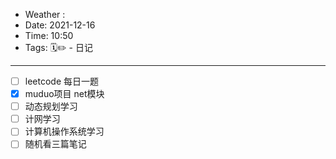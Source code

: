 - Weather : 
- Date: 2021-12-16
- Time:  10:50
- Tags:  🗓✏ - 日记

---


- [ ] leetcode 每日一题
- [x] muduo项目 net模块
- [ ] 动态规划学习
- [ ] 计网学习
- [ ] 计算机操作系统学习
- [ ] 随机看三篇笔记